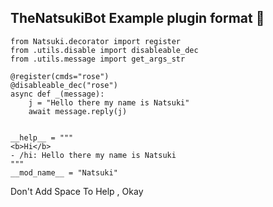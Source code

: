 ## TheNatsukiBot Example plugin format 📌
```python3
from Natsuki.decorator import register
from .utils.disable import disableable_dec
from .utils.message import get_args_str

@register(cmds="rose")
@disableable_dec("rose")
async def _(message):
    j = "Hello there my name is Natsuki"
    await message.reply(j)
    

__help__ = """
<b>Hi</b>
- /hi: Hello there my name is Natsuki
"""
__mod_name__ = "Natsuki"
```
Don't Add Space To Help , Okay 
